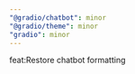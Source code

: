 ```yaml
---
"@gradio/chatbot": minor
"@gradio/theme": minor
"gradio": minor
---
```


feat:Restore chatbot formatting

